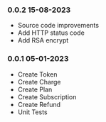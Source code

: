 ### 0.0.2 15-08-2023

- Source code improvements
- Add HTTP status code
- Add RSA encrypt

### 0.0.1 05-01-2023

- Create Token
- Create Charge
- Create Plan
- Create Subscription
- Create Refund
- Unit Tests